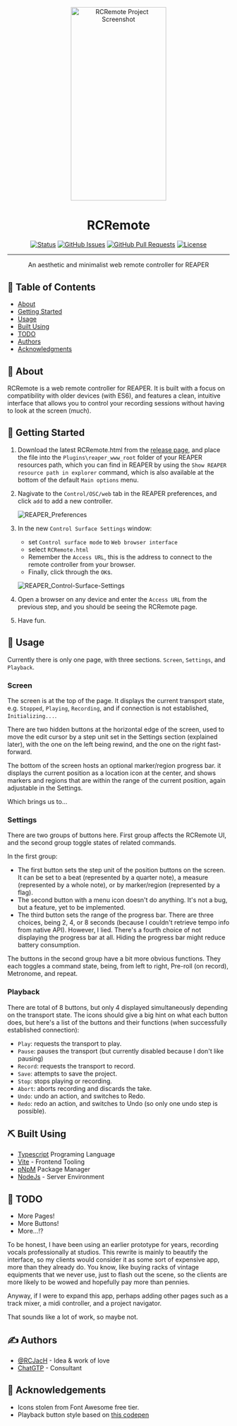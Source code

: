 <p align="center">
  <img width=215.5px height=438.5px src="https://github.com/RCJacH/RCRemote/assets/12930244/088ced1c-4893-430d-a1fb-97f3618b8260" alt="RCRemote Project Screenshot">
</p>

<h1 align="center">RCRemote</h1>

<div align="center">

[![Status](https://img.shields.io/badge/status-active-success.svg)]()
[![GitHub Issues](https://img.shields.io/github/issues/rcjach/RCRemote.svg)](https://github.com/rcjach/RCRemote/issues)
[![GitHub Pull Requests](https://img.shields.io/github/issues-pr/rcjach/RCRemote.svg)](https://github.com/rcjach/RCRemote/pulls)
[![License](https://img.shields.io/badge/license-GPL3.0-blue.svg)](/LICENSE)

</div>

---

<p align="center">An aesthetic and minimalist web remote controller for REAPER<br></p>

## 📝 Table of Contents

- [About](#about)
- [Getting Started](#getting_started)
- [Usage](#usage)
- [Built Using](#built_using)
- [TODO](#todo)
- [Authors](#authors)
- [Acknowledgments](#acknowledgement)

## 🧐 About <a name = "about"></a>

RCRemote is a web remote controller for REAPER. It is built with a focus on compatibility with older devices (with ES6), and features a clean, intuitive interface that allows you to control your recording sessions without having to look at the screen (much).

## 🏁 Getting Started <a name = "getting_started"></a>

1. Download the latest RCRemote.html from the [release page](https://github.com/RCJacH/RCRemote/releases), and place the file into the `Plugins\reaper_www_root` folder of your REAPER resources path, which you can find in REAPER by using the `Show REAPER resource path in explorer` command, which is also available at the bottom of the default `Main options` menu.
2. Nagivate to the `Control/OSC/web` tab in the REAPER preferences, and click `add` to add a new controller.

    ![REAPER_Preferences](https://github.com/RCJacH/RCRemote/assets/12930244/765b8339-3da3-454d-aab4-40ddc21f652b)

3. In the new `Control Surface Settings` window:
    - set `Control surface mode` to `Web browser interface`
    - select `RCRemote.html`
    - Remember the `Access URL`, this is the address to connect to the remote controller from your browser.
    - Finally, click through the `OK`s.

    ![REAPER_Control-Surface-Settings](https://github.com/RCJacH/RCRemote/assets/12930244/00d9ed2c-1232-410a-a89e-8bd130af1c57)

4. Open a browser on any device and enter the `Access URL` from the previous step, and you should be seeing the RCRemote page.
5. Have fun.

## 🎈 Usage <a name="usage"></a>

Currently there is only one page, with three sections. `Screen`, `Settings`, and `Playback`.

### Screen

The screen is at the top of the page.
It displays the current transport state, e.g. `Stopped`, `Playing`, `Recording`, and if connection is not established, `Initializing...`.

There are two hidden buttons at the horizontal edge of the screen, used to move the edit cursor by a step unit set in the Settings section (explained later), with the one on the left being rewind, and the one on the right fast-forward.

The bottom of the screen hosts an optional marker/region progress bar. it displays the current position as a location icon at the center, and shows markers and regions that are within the range of the current position, again adjustable in the Settings.

Which brings us to...

### Settings

There are two groups of buttons here. First group affects the RCRemote UI, and the second group toggle states of related commands.

In the first group:
- The first button sets the step unit of the position buttons on the screen. It can be set to a beat (represented by a quarter note), a measure (represented by a whole note), or by marker/region (represented by a flag).
- The second button with a menu icon doesn't do anything. It's not a bug, but a feature, yet to be implemented.
- The third button sets the range of the progress bar. There are three choices, being 2, 4, or 8 seconds (because I couldn't retrieve tempo info from native API). However, I lied. There's a fourth choice of not displaying the progress bar at all. Hiding the progress bar might reduce battery consumption.

The buttons in the second group have a bit more obvious functions. They each toggles a command state, being, from left to right, Pre-roll (on record), Metronome, and repeat.

### Playback

There are total of 8 buttons, but only 4 displayed simultaneously depending on the transport state. The icons should give a big hint on what each button does, but here's a list of the buttons and their functions (when successfully established connection):

- `Play`: requests the transport to play.
- `Pause`: pauses the transport (but currently disabled because I don't like pausing)
- `Record`: requests the transport to record.
- `Save`: attempts to save the project.
- `Stop`: stops playing or recording.
- `Abort`: aborts recording and discards the take.
- `Undo`: undo an action, and switches to Redo.
- `Redo`: redo an action, and switches to Undo (so only one undo step is possible).

## ⛏️ Built Using <a name = "built_using"></a>

- [Typescript](https://typescriptlang.org/) Programing Language
- [Vite](https://vitejs.dev/) - Frontend Tooling
- [pNpM](https://pnpm.io/) Package Manager
- [NodeJs](https://nodejs.org/en/) - Server Environment

## 🚀 TODO <a name = "todo"></a>

- More Pages!
- More Buttons!
- More...!?

To be honest, I have been using an earlier prototype for years, recording vocals professionally at studios. This rewrite is mainly to beautify the interface, so my clients would consider it as some sort of expensive app, more than they already do. You know, like buying racks of vintage equipments that we never use, just to flash out the scene, so the clients are more likely to be wowed and hopefully pay more than pennies.

Anyway, if I were to expand this app, perhaps adding other pages such as a track mixer, a midi controller, and a project navigator.

That sounds like a lot of work, so maybe not.

## ✍️ Authors <a name = "authors"></a>

- [@RCJacH](https://github.com/RCJacH) - Idea & work of love
- [ChatGTP](https://chat.openai.com/) - Consultant

## 🎉 Acknowledgements <a name = "acknowledgement"></a>

- Icons stolen from Font Awesome free tier.
- Playback button style based on [this codepen](https://codepen.io/sinusshahi/pen/abYONBN)